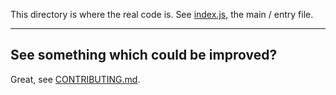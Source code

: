 This directory is where the real code is. See [index.js](index.js), the main / entry file.

---

## See something which could be improved?

Great, see [CONTRIBUTING.md](../CONTRIBUTING.md).
